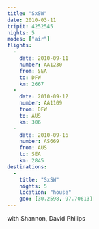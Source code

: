 ```yaml
---
title: "SxSW"
date: 2010-03-11
tripit: 4252545
nights: 5
modes: ["air"]
flights:
  -
    date: 2010-09-11
    number: AA1230
    from: SEA
    to: DFW
    km: 2667
  -
    date: 2010-09-12
    number: AA1109
    from: DFW
    to: AUS
    km: 306
  -
    date: 2010-09-16
    number: AS669
    from: AUS
    to: SEA
    km: 2845
destinations:
  -
    title: "SxSW"
    nights: 5
    location: "house"
    geo: [30.2598,-97.70613]
---
```


with Shannon, David Philips
